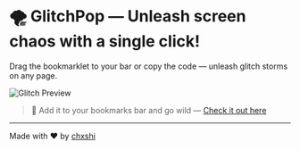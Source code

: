 # 🌪️ GlitchPop — Unleash screen chaos with a single click!  
Drag the bookmarklet to your bar or copy the code — unleash glitch storms on any page.

![Glitch Preview](https://media1.giphy.com/media/v1.Y2lkPTc5MGI3NjExYWI2anVraHE3MndnZ2JhZ2gyZzFrNDdqdzNwd3RlY3kxdHY0ZW9lZiZlcD12MV9pbnRlcm5hbF9naWZfYnlfaWQmY3Q9Zw/iI4vhciiVh2b3j9sgo/giphy.gif)

> 💾 Add it to your bookmarks bar and go wild — [Check it out here](https://yourdomain.com)

---
Made with ❤️ by [chxshi](https://github.com/yourusername)
